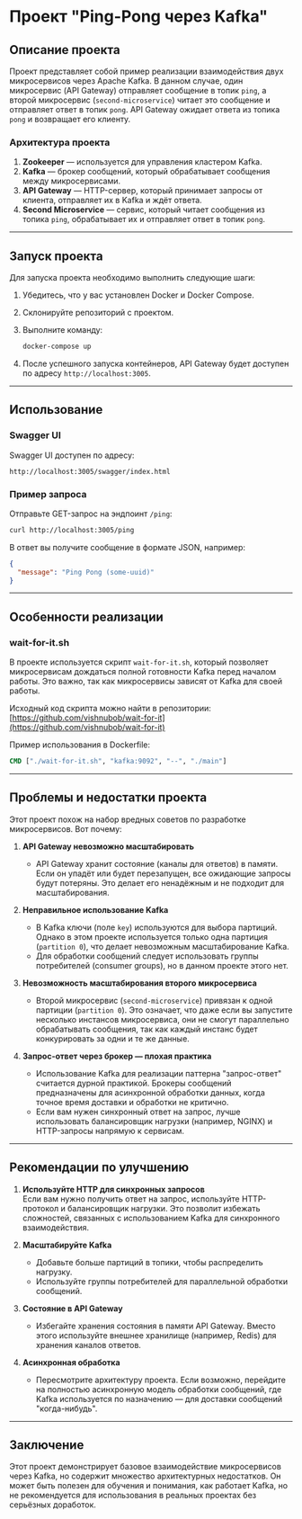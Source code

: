 # Проект "Ping-Pong через Kafka"

## Описание проекта

Проект представляет собой пример реализации взаимодействия двух микросервисов через Apache Kafka. В данном случае, один микросервис (API Gateway) отправляет сообщение в топик `ping`, а второй микросервис (`second-microservice`) читает это сообщение и отправляет ответ в топик `pong`. API Gateway ожидает ответа из топика `pong` и возвращает его клиенту.

### Архитектура проекта

1. **Zookeeper** — используется для управления кластером Kafka.
2. **Kafka** — брокер сообщений, который обрабатывает сообщения между микросервисами.
3. **API Gateway** — HTTP-сервер, который принимает запросы от клиента, отправляет их в Kafka и ждёт ответа.
4. **Second Microservice** — сервис, который читает сообщения из топика `ping`, обрабатывает их и отправляет ответ в топик `pong`.

---

## Запуск проекта

Для запуска проекта необходимо выполнить следующие шаги:

1. Убедитесь, что у вас установлен Docker и Docker Compose.
2. Склонируйте репозиторий с проектом.
3. Выполните команду:

   ```bash
   docker-compose up
   ```

4. После успешного запуска контейнеров, API Gateway будет доступен по адресу `http://localhost:3005`.

---

## Использование

### Swagger UI

Swagger UI доступен по адресу:

```
http://localhost:3005/swagger/index.html
```

### Пример запроса

Отправьте GET-запрос на эндпоинт `/ping`:

```bash
curl http://localhost:3005/ping
```

В ответ вы получите сообщение в формате JSON, например:

```json
{
  "message": "Ping Pong (some-uuid)"
}
```

---

## Особенности реализации

### wait-for-it.sh

В проекте используется скрипт `wait-for-it.sh`, который позволяет микросервисам дождаться полной готовности Kafka перед началом работы. Это важно, так как микросервисы зависят от Kafka для своей работы.

Исходный код скрипта можно найти в репозитории:  
[https://github.com/vishnubob/wait-for-it](https://github.com/vishnubob/wait-for-it)

Пример использования в Dockerfile:

```dockerfile
CMD ["./wait-for-it.sh", "kafka:9092", "--", "./main"]
```

---

## Проблемы и недостатки проекта

Этот проект похож на набор вредных советов по разработке микросервисов. Вот почему:

1. **API Gateway невозможно масштабировать**

   - API Gateway хранит состояние (каналы для ответов) в памяти. Если он упадёт или будет перезапущен, все ожидающие запросы будут потеряны. Это делает его ненадёжным и не подходит для масштабирования.

2. **Неправильное использование Kafka**

   - В Kafka ключи (поле `key`) используются для выбора партиций. Однако в этом проекте используется только одна партиция (`partition 0`), что делает невозможным масштабирование Kafka.
   - Для обработки сообщений следует использовать группы потребителей (consumer groups), но в данном проекте этого нет.

3. **Невозможность масштабирования второго микросервиса**

   - Второй микросервис (`second-microservice`) привязан к одной партиции (`partition 0`). Это означает, что даже если вы запустите несколько инстансов микросервиса, они не смогут параллельно обрабатывать сообщения, так как каждый инстанс будет конкурировать за одни и те же данные.

4. **Запрос-ответ через брокер — плохая практика**
   - Использование Kafka для реализации паттерна "запрос-ответ" считается дурной практикой. Брокеры сообщений предназначены для асинхронной обработки данных, когда точное время доставки и обработки не критично.
   - Если вам нужен синхронный ответ на запрос, лучше использовать балансировщик нагрузки (например, NGINX) и HTTP-запросы напрямую к сервисам.

---

## Рекомендации по улучшению

1. **Используйте HTTP для синхронных запросов**  
   Если вам нужно получить ответ на запрос, используйте HTTP-протокол и балансировщик нагрузки. Это позволит избежать сложностей, связанных с использованием Kafka для синхронного взаимодействия.

2. **Масштабируйте Kafka**

   - Добавьте больше партиций в топики, чтобы распределить нагрузку.
   - Используйте группы потребителей для параллельной обработки сообщений.

3. **Состояние в API Gateway**

   - Избегайте хранения состояния в памяти API Gateway. Вместо этого используйте внешнее хранилище (например, Redis) для хранения каналов ответов.

4. **Асинхронная обработка**
   - Пересмотрите архитектуру проекта. Если возможно, перейдите на полностью асинхронную модель обработки сообщений, где Kafka используется по назначению — для доставки сообщений "когда-нибудь".

---

## Заключение

Этот проект демонстрирует базовое взаимодействие микросервисов через Kafka, но содержит множество архитектурных недостатков. Он может быть полезен для обучения и понимания, как работает Kafka, но не рекомендуется для использования в реальных проектах без серьёзных доработок.
